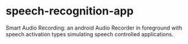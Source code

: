 # speech-recognition-app
Smart Audio Recording: an android Audio Recorder in foreground with speech 
activation types simulating speech controlled applications.
